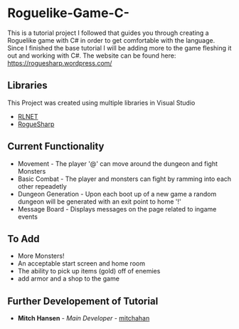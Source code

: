 # Roguelike-Game-C-
This is a tutorial project I followed that guides you through creating a Roguelike game with C# in order to get comfortable with the language. Since I finished the base tutorial I will be adding more to the game fleshing it out and working with C#. 
The website can be found here: https://roguesharp.wordpress.com/
    
## Libraries
This Project was created using multiple libraries in Visual Studio

* [RLNET](https://bitbucket.org/clarktravism/rlnet/)
* [RogueSharp](https://bitbucket.org/FaronBracy/roguesharp) 

## Current Functionality
* Movement - The player '@' can move around the dungeon and fight Monsters
* Basic Combat - The player and monsters can fight by ramming into each other repeadetly
* Dungeon Generation - Upon each boot up of a new game a random dungeon will be generated with an exit point to home '!'
* Message Board - Displays messages on the page related to ingame events

## To Add
* More Monsters!
* An acceptable start screen and home room
* The ability to pick up items (gold) off of enemies
* add armor and a shop to the game

## Further Developement of Tutorial
* **Mitch Hansen** - *Main Developer* - [mitchahan](https://github.com/mitchahan)
